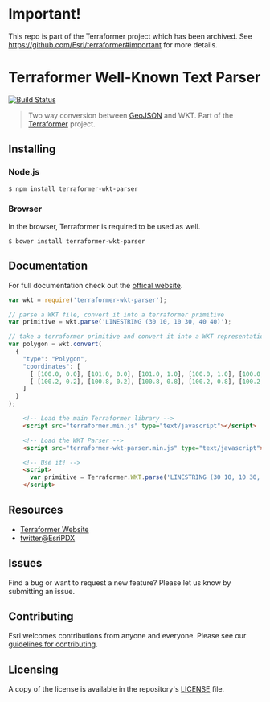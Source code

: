 # Important!

This repo is part of the Terraformer project which has been archived. See https://github.com/Esri/terraformer#important for more details.

# Terraformer Well-Known Text Parser

[![Build Status](https://travis-ci.org/Esri/terraformer-wkt-parser.svg?branch=master)](https://travis-ci.org/Esri/terraformer-wkt-parser)

> Two way conversion between [GeoJSON](http://geojson.org/geojson-spec.html) and WKT. Part of the [Terraformer](http://terraformer.io) project.

## Installing

### Node.js

    $ npm install terraformer-wkt-parser

### Browser

In the browser, Terraformer is required to be used as well.

    $ bower install terraformer-wkt-parser

## Documentation

For full documentation check out the [offical website](http://terraformer.io/wkt-parser/).

```js
var wkt = require('terraformer-wkt-parser');

// parse a WKT file, convert it into a terraformer primitive
var primitive = wkt.parse('LINESTRING (30 10, 10 30, 40 40)');

// take a terraformer primitive and convert it into a WKT representation
var polygon = wkt.convert(
  {
    "type": "Polygon",
    "coordinates": [
      [ [100.0, 0.0], [101.0, 0.0], [101.0, 1.0], [100.0, 1.0], [100.0, 0.0] ],
      [ [100.2, 0.2], [100.8, 0.2], [100.8, 0.8], [100.2, 0.8], [100.2, 0.2] ]
    ]
  }
);
```

```html
    <!-- Load the main Terraformer library -->
    <script src="terraformer.min.js" type="text/javascript"></script>

    <!-- Load the WKT Parser -->
    <script src="terraformer-wkt-parser.min.js" type="text/javascript"></script>

    <!-- Use it! -->
    <script>
      var primitive = Terraformer.WKT.parse('LINESTRING (30 10, 10 30, 40 40)');
    </script>
```

## Resources

* [Terraformer Website](http://terraformer.io)
* [twitter@EsriPDX](http://twitter.com/esripdx)

## Issues

Find a bug or want to request a new feature?  Please let us know by submitting an issue.

## Contributing

Esri welcomes contributions from anyone and everyone. Please see our [guidelines for contributing](https://github.com/esri/contributing).

## Licensing

A copy of the license is available in the repository's [LICENSE](./LICENSE) file.
